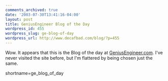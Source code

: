 ```yaml
---
comments_archived: true
date: '2003-07-30T13:41:16-04:00'
layout: post
title: GeniusEngineer Blog of the Day
wordpress_id: 455
wordpress_slug: ge-blog-of-day
wordpress_url: http://www.decafbad.com/blog/?p=455
---
```

Wow.  It appears that this is the Blog of the day at
<a href="http://www.geniusengineer.com/" target="_top">GeniusEngineer.com</a>.  I've never visited the
site before, but I'm flattered by being chosen just the same.
<!--more-->
shortname=ge_blog_of_day
